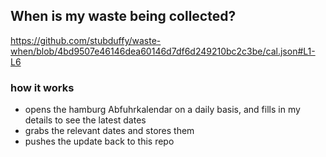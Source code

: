 ## When is my waste being collected?
  https://github.com/stubduffy/waste-when/blob/4bd9507e46146dea60146d7df6d249210bc2c3be/cal.json#L1-L6
  
  ### how it works
  - opens the hamburg Abfuhrkalendar on a daily basis, and fills in my details to see the latest dates
  - grabs the relevant dates and stores them
  - pushes the update back to this repo
  
